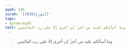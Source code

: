 ```yaml
---
ayah: 145
surah: '[[026|سورة]]'
tags:
- quran/ayah
text: وما أسألكم عليه من أجر ۖ إن أجري إلا على رب العالمين
---
```

> وما أسألكم عليه من أجر ۖ إن أجري إلا على رب العالمين
